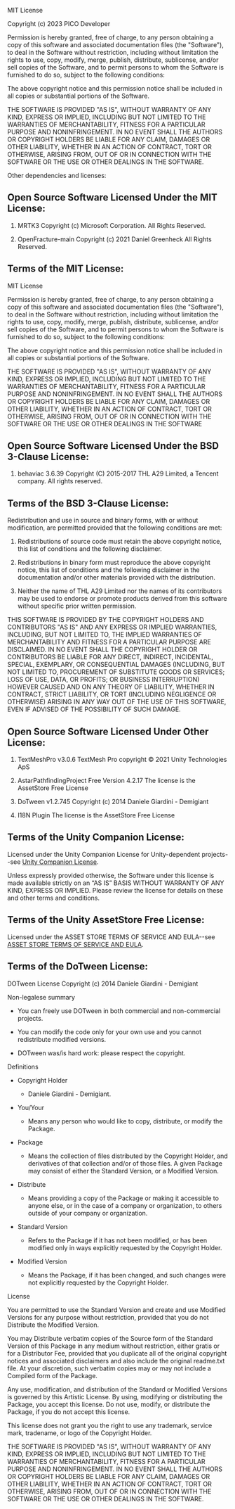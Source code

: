 MIT License

Copyright (c) 2023 PICO Developer

Permission is hereby granted, free of charge, to any person obtaining a copy of this software and associated documentation files (the "Software"), to deal in the Software without restriction, including without limitation the rights to use, copy, modify, merge, publish, distribute, sublicense, and/or sell copies of the Software, and to permit persons to whom the Software is furnished to do so, subject to the following conditions:

The above copyright notice and this permission notice shall be included in all copies or substantial portions of the Software.

THE SOFTWARE IS PROVIDED "AS IS", WITHOUT WARRANTY OF ANY KIND, EXPRESS OR IMPLIED, INCLUDING BUT NOT LIMITED TO THE WARRANTIES OF MERCHANTABILITY, FITNESS FOR A PARTICULAR PURPOSE AND NONINFRINGEMENT. IN NO EVENT SHALL THE AUTHORS OR COPYRIGHT HOLDERS BE LIABLE FOR ANY CLAIM, DAMAGES OR OTHER LIABILITY, WHETHER IN AN ACTION OF CONTRACT, TORT OR OTHERWISE, ARISING FROM, OUT OF OR IN CONNECTION WITH THE SOFTWARE OR THE USE OR OTHER DEALINGS IN THE SOFTWARE.

Other dependencies and licenses:

Open Source Software Licensed Under the MIT License:
---
1. MRTK3
Copyright (c) Microsoft Corporation.
All Rights Reserved.

2. OpenFracture-main
Copyright (c) 2021 Daniel Greenheck
All Rights Reserved.

Terms of the MIT License:
---
MIT License

Permission is hereby granted, free of charge, to any person obtaining a copy
of this software and associated documentation files (the "Software"), to deal
in the Software without restriction, including without limitation the rights
to use, copy, modify, merge, publish, distribute, sublicense, and/or sell
copies of the Software, and to permit persons to whom the Software is
furnished to do so, subject to the following conditions:

The above copyright notice and this permission notice shall be included in all
copies or substantial portions of the Software.

THE SOFTWARE IS PROVIDED "AS IS", WITHOUT WARRANTY OF ANY KIND, EXPRESS OR
IMPLIED, INCLUDING BUT NOT LIMITED TO THE WARRANTIES OF MERCHANTABILITY,
FITNESS FOR A PARTICULAR PURPOSE AND NONINFRINGEMENT. IN NO EVENT SHALL THE
AUTHORS OR COPYRIGHT HOLDERS BE LIABLE FOR ANY CLAIM, DAMAGES OR OTHER
LIABILITY, WHETHER IN AN ACTION OF CONTRACT, TORT OR OTHERWISE, ARISING FROM,
OUT OF OR IN CONNECTION WITH THE SOFTWARE OR THE USE OR OTHER DEALINGS IN THE
SOFTWARE


Open Source Software Licensed Under the BSD 3-Clause License:
---
1. behaviac 3.6.39
Copyright (C) 2015-2017 THL A29 Limited, a Tencent company.
All rights reserved.

Terms of the BSD 3-Clause License:
---
Redistribution and use in source and binary forms, with or without modification, are permitted provided that the following conditions are met:

1. Redistributions of source code must retain the above copyright notice, this list of conditions and the following disclaimer.

2. Redistributions in binary form must reproduce the above copyright notice, this list of conditions and the following disclaimer in the documentation and/or other materials provided with the distribution.

3. Neither the name of THL A29 Limited nor the names of its contributors may be used to endorse or promote products derived from this software without specific prior written permission.

THIS SOFTWARE IS PROVIDED BY THE COPYRIGHT HOLDERS AND CONTRIBUTORS "AS IS" AND ANY EXPRESS OR IMPLIED WARRANTIES, INCLUDING, BUT NOT LIMITED TO, THE IMPLIED WARRANTIES OF MERCHANTABILITY AND FITNESS FOR A PARTICULAR PURPOSE ARE DISCLAIMED. IN NO EVENT SHALL THE COPYRIGHT HOLDER OR CONTRIBUTORS BE LIABLE FOR ANY DIRECT, INDIRECT, INCIDENTAL, SPECIAL, EXEMPLARY, OR CONSEQUENTIAL DAMAGES (INCLUDING, BUT NOT LIMITED TO, PROCUREMENT OF SUBSTITUTE GOODS OR SERVICES; LOSS OF USE, DATA, OR PROFITS; OR BUSINESS INTERRUPTION) HOWEVER CAUSED AND ON ANY THEORY OF LIABILITY, WHETHER IN CONTRACT, STRICT LIABILITY, OR TORT (INCLUDING NEGLIGENCE OR OTHERWISE) ARISING IN ANY WAY OUT OF THE USE OF THIS SOFTWARE, EVEN IF ADVISED OF THE POSSIBILITY OF SUCH DAMAGE.


Open Source Software Licensed Under Other License:
---
1. TextMeshPro v3.0.6
     TextMesh Pro copyright © 2021 Unity Technologies ApS

2. AstarPathfindingProject Free Version 4.2.17
     The license is the AssetStore Free License

3. DoTween v1.2.745
     Copyright (c) 2014 Daniele Giardini - Demigiant

4. I18N Plugin
	The license is the AssetStore Free License


Terms of the Unity Companion License:
---

Licensed under the Unity Companion License for Unity-dependent projects--see [Unity Companion License](http://www.unity3d.com/legal/licenses/Unity_Companion_License).

Unless expressly provided otherwise, the Software under this license is made available strictly on an “AS IS” BASIS WITHOUT WARRANTY OF ANY KIND, EXPRESS OR IMPLIED. Please review the license for details on these and other terms and conditions.

Terms of the Unity AssetStore Free License:
---

Licensed under the ASSET STORE TERMS OF SERVICE AND EULA--see [ASSET STORE TERMS OF SERVICE AND EULA](https://unity.com/cn/legal/as-terms).

Terms of the DoTween License:
---
DOTween License
Copyright (c) 2014 Daniele Giardini - Demigiant


Non-legalese summary

  * You can freely use DOTween in both commercial and non-commercial projects.

  * You can modify the code only for your own use and you cannot redistribute
    modified versions.

  * DOTween was/is hard work: please respect the copyright.


Definitions

  * Copyright Holder

    * Daniele Giardini - Demigiant.


  * You/Your

    * Means any person who would like to copy, distribute, or modify the Package.


  * Package

    * Means the collection of files distributed by the Copyright Holder, and
      derivatives of that collection and/or of those files. A given Package may
      consist of either the Standard Version, or a Modified Version.


  * Distribute

    * Means providing a copy of the Package or making it accessible to anyone
      else, or in the case of a company or organization, to others outside of
      your company or organization.


  * Standard Version

    * Refers to the Package if it has not been modified, or has been modified
      only in ways explicitly requested by the Copyright Holder.


  * Modified Version

    * Means the Package, if it has been changed, and such changes were not
      explicitly requested by the Copyright Holder.


License

You are permitted to use the Standard Version and create and use Modified
Versions for any purpose without restriction, provided that you do not Distribute
the Modified Version.

You may Distribute verbatim copies of the Source form of the Standard Version of
this Package in any medium without restriction, either gratis or for a
Distributor Fee, provided that you duplicate all of the original copyright
notices and associated disclaimers and also include the original readme.txt file.
At your discretion, such verbatim copies may or may not include a Compiled form
of the Package.

Any use, modification, and distribution of the Standard or Modified Versions is
governed by this Artistic License. By using, modifying or distributing the
Package, you accept this license. Do not use, modify, or distribute the Package,
if you do not accept this license.

This license does not grant you the right to use any trademark, service mark,
tradename, or logo of the Copyright Holder.

THE SOFTWARE IS PROVIDED "AS IS", WITHOUT WARRANTY OF ANY KIND, EXPRESS OR
IMPLIED, INCLUDING BUT NOT LIMITED TO THE WARRANTIES OF MERCHANTABILITY, FITNESS
FOR A PARTICULAR PURPOSE AND NONINFRINGEMENT. IN NO EVENT SHALL THE AUTHORS OR
COPYRIGHT HOLDERS BE LIABLE FOR ANY CLAIM, DAMAGES OR OTHER LIABILITY, WHETHER IN
AN ACTION OF CONTRACT, TORT OR OTHERWISE, ARISING FROM, OUT OF OR IN CONNECTION
WITH THE SOFTWARE OR THE USE OR OTHER DEALINGS IN THE SOFTWARE.

